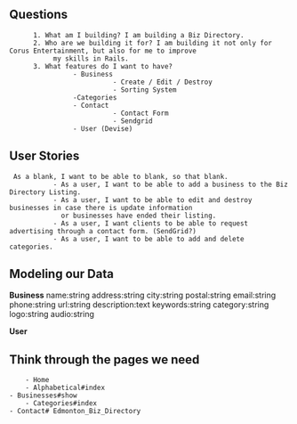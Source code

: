 ## Questions

          1. What am I building? I am building a Biz Directory.
          2. Who are we building it for? I am building it not only for Corus Entertainment, but also for me to improve
               my skills in Rails.
          3. What features do I want to have?
                    - Business
                              - Create / Edit / Destroy
                              - Sorting System
                    -Categories
                    - Contact
                              - Contact Form
                              - Sendgrid
                    - User (Devise)

## User Stories

     As a blank, I want to be able to blank, so that blank.
               - As a user, I want to be able to add a business to the Biz Directory Listing.
               - As a user, I want to be able to edit and destroy businesses in case there is update information
                 or businesses have ended their listing.
               - As a user, I want clients to be able to request advertising through a contact form. (SendGrid?)
               - As a user, I want to be able to add and delete categories.

## Modeling our Data

**Business**
	name:string
	address:string
	city:string
	postal:string
	email:string
	phone:string
	url:string
	description:text
	keywords:string
	category:string
	logo:string
	audio:string
	
**User**


## Think through the pages we need

 		- Home
		- Alphabetical#index
    - Businesses#show
		- Categories#index
    - Contact# Edmonton_Biz_Directory
